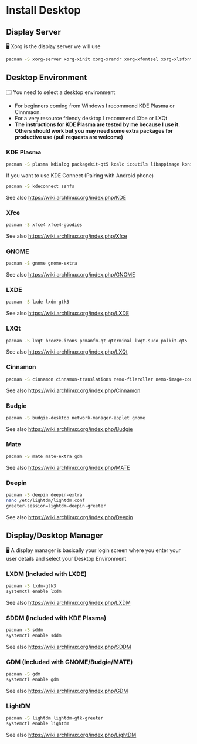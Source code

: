 # Install Desktop

## Display Server
🖥️ Xorg is the display server we will use
```bash
pacman -S xorg-server xorg-xinit xorg-xrandr xorg-xfontsel xorg-xlsfonts xorg-xkill
```

## Desktop Environment

🗔 You need to select a desktop environment

- For beginners coming from Windows I recommend KDE Plasma or Cinnmaon.
- For a very resource friendy desktop I recommend Xfce or LXQt
- **The instructions for KDE Plasma are tested by me because I use it. Others should work but you may need some extra packages for productive use (pull requests are welcome)**

### KDE Plasma
```bash
pacman -S plasma kdialog packagekit-qt5 kcalc icoutils libappimage konsole dolphin kdegraphics-thumbnailers svgpart ffmpegthumbs kdenetwork-filesharing gwenview ark kate okular kcron kdf filelight print-manager
```
If you want to use KDE Connect (Pairing with Android phone)
```bash
pacman -S kdeconnect sshfs
```
See also <https://wiki.archlinux.org/index.php/KDE>
### Xfce
```bash
pacman -S xfce4 xfce4-goodies
```
See also <https://wiki.archlinux.org/index.php/Xfce>
### GNOME
```bash
pacman -S gnome gnome-extra
```
See also <https://wiki.archlinux.org/index.php/GNOME>
### LXDE
```bash
pacman -S lxde lxdm-gtk3
```
See also <https://wiki.archlinux.org/index.php/LXDE>
### LXQt
```bash
pacman -S lxqt breeze-icons pcmanfm-qt qterminal lxqt-sudo polkit-qt5
```
See also <https://wiki.archlinux.org/index.php/LXQt>
### Cinnamon
```bash
pacman -S cinnamon cinnamon-translations nemo-fileroller nemo-image-converter nemo-preview xed xreader gnome-terminal metacity gnome-shell
```
See also <https://wiki.archlinux.org/index.php/Cinnamon>
### Budgie
```bash
pacman -S budgie-desktop network-manager-applet gnome
```
See also <https://wiki.archlinux.org/index.php/Budgie>
### Mate
```bash
pacman -S mate mate-extra gdm
```
See also <https://wiki.archlinux.org/index.php/MATE>
### Deepin
```bash
pacman -S deepin deepin-extra
nano /etc/lightdm/lightdm.conf
greeter-session=lightdm-deepin-greeter
```
See also <https://wiki.archlinux.org/index.php/Deepin>

## Display/Desktop Manager
🖥️ A display manager is basically your login screen where you enter your user details and select your Desktop Environment

### LXDM (Included with LXDE)
```bash
pacman -S lxdm-gtk3
systemctl enable lxdm
```
See also <https://wiki.archlinux.org/index.php/LXDM>

### SDDM (Included with KDE Plasma)
```bash
pacman -S sddm
systemctl enable sddm
```
See also <https://wiki.archlinux.org/index.php/SDDM>

### GDM (Included with GNOME/Budgie/MATE)
```bash
pacman -S gdm
systemctl enable gdm
```
See also <https://wiki.archlinux.org/index.php/GDM>

### LightDM
```bash
pacman -S lightdm lightdm-gtk-greeter
systemctl enable lightdm
```
See also <https://wiki.archlinux.org/index.php/LightDM>
